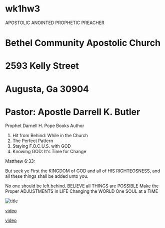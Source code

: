 # wk1hw3
APOSTOLIC ANOINTED PROPHETIC PREACHER

# Bethel Community Apostolic Church
# 2593 Kelly Street
# Augusta, Ga 30904
# Pastor: Apostle Darrell K. Butler

Prophet Darnell H. Pope
Books Author

1. Hit from Behind: While in the Church
1. The Perfect Pattern
1. Staying F.O.C.U.S. with GOD
1. Knowing GOD: It's Time for Change

Matthew 6:33:

But seek ye First the KINGDOM of GOD and all of HIS RIGHTEOSNESS, and all these things shall be added unto you.

 No one should be left behind.
 BELIEVE all THINGS are POSSIBLE
 Make the Proper ADJUSTMENTS in LIFE
Changing the WORLD One SOUL at a TIME



![title](https://yt3.ggpht.com/a-/AAuE7mDdjSzTCo9Hs42xS4RrQ2exy2p-gpBUADAXgW8niw=s288-c-k-c0xffffffff-no-rj-mo)

[video](https://www.youtube.com/watch?v=Y_W73ekBg10&t=41s)

[video](https://www.youtube.com/watch?v=dxRMtVO-g9M)